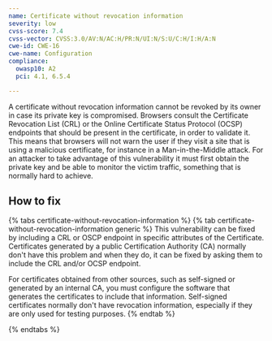 ```yaml
---
name: Certificate without revocation information
severity: low
cvss-score: 7.4
cvss-vector: CVSS:3.0/AV:N/AC:H/PR:N/UI:N/S:U/C:H/I:H/A:N
cwe-id: CWE-16
cwe-name: Configuration
compliance:
  owasp10: A2
  pci: 4.1, 6.5.4

---            
```


A certificate without revocation information cannot be revoked by its owner in case its private key is compromised. Browsers consult the Certificate Revocation List (CRL) or the Online Certificate Status Protocol (OCSP) endpoints that should be present in the certificate, in order to validate it. 
This means that browsers will not warn the user if they visit a site that is using a malicious certificate, for instance in a Man-in-the-Middle attack. 
For an attacker to take advantage of this vulnerability it must first obtain the private key and be able to monitor the victim traffic, something that is normally hard to achieve.

## How to fix

{% tabs certificate-without-revocation-information %}
{% tab certificate-without-revocation-information generic %}
This vulnerability can be fixed by including a CRL or OSCP endpoint in specific attributes of the Certificate. Certificates generated by a public Certification Authority (CA) normally don't have this problem and when they do, it can be fixed by asking them to include the CRL and/or OCSP endpoint.

For certificates obtained from other sources, such as self-signed or generated by an internal CA, you must configure the software that generates the certificates to include that information.
Self-signed certificates normally don't have revocation information, especially if they are only used for testing purposes.
{% endtab %}

{% endtabs %}
